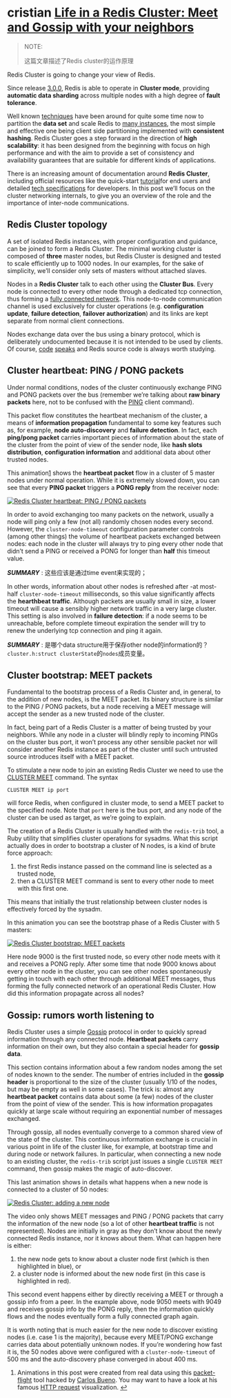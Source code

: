 
# cristian [Life in a Redis Cluster: Meet and Gossip with your neighbors](https://cristian.regolo.cc/2015/09/05/life-in-a-redis-cluster.html)

> NOTE: 
>
> 这篇文章描述了Redis cluster的运作原理

Redis Cluster is going to change your view of Redis.

Since release [3.0.0](https://groups.google.com/d/msg/redis-db/dO0bFyD_THQ/Uoo2GjIx6qgJ), Redis is able to operate in **Cluster mode**, providing **automatic data sharding** across multiple nodes with a high degree of **fault tolerance**.

Well known [techniques](http://redis.io/topics/partitioning) have been around for quite some time now to partition the **data set** and scale Redis to [many instances](http://highscalability.com/blog/2014/8/27/the-12m-opssec-redis-cloud-cluster-single-server-unbenchmark.html), the most simple and effective one being client side partitioning implemented with **consistent hashing**. Redis Cluster goes a step forward in the direction of **high scalability**: it has been designed from the beginning with focus on high performance and with the aim to provide a set of consistency and availability guarantees that are suitable for different kinds of applications.

There is an increasing amount of documentation around **Redis Cluster**, including official resources like the quick-start [tutorial](http://redis.io/topics/cluster-tutorial)for end users and detailed [tech specifications](http://redis.io/topics/cluster-spec) for developers. In this post we’ll focus on the cluster networking internals, to give you an overview of the role and the importance of inter-node communications.

## Redis Cluster topology

A set of isolated Redis instances, with proper configuration and guidance, can be joined to form a Redis Cluster. The minimal working cluster is composed of **three** master nodes, but Redis Cluster is designed and tested to scale efficiently up to 1000 nodes. In our examples, for the sake of simplicity, we’ll consider only sets of masters without attached slaves.

Nodes in a **Redis Cluster** talk to each other using the **Cluster Bus**. Every node is connected to every other node through a dedicated tcp connection, thus forming a [fully connected network](https://en.wikipedia.org/wiki/Network_topology#Mesh). This node-to-node communication channel is used exclusively for cluster operations (e.g. **configuration update**, **failure detection**, **failover authorization**) and its links are kept separate from normal client connections.

Nodes exchange data over the bus using a binary protocol, which is deliberately undocumented because it is not intended to be used by clients. Of course, [code](https://github.com/antirez/redis/blob/unstable/src/cluster.h) [speaks](https://github.com/antirez/redis/blob/unstable/src/cluster.c) and Redis source code is always worth studying.



## Cluster heartbeat: PING / PONG packets

Under normal conditions, nodes of the cluster continuously exchange PING and PONG packets over the bus (remember we’re talking about **raw binary packets** here, not to be confused with the [PING](http://redis.io/commands/ping) client command).

This packet flow constitutes the heartbeat mechanism of the cluster, a means of **information propagation** fundamental to some key features such as, for example, **node auto-discovery** and **failure detection**. In fact, each **ping/pong packet** carries important pieces of information about the state of the cluster from the point of view of the sender node, like **hash slots distribution**, **configuration information** and additional data about other trusted nodes.

This animation[1](https://cristian.regolo.cc/2015/09/05/life-in-a-redis-cluster.html#fn:animation) shows the **heartbeat packet** flow in a cluster of 5 master nodes under normal operation. While it is extremely slowed down, you can see that every **PING packet** triggers a **PONG reply** from the receiver node:

[![Redis Cluster heartbeat: PING / PONG packets](https://cristian.regolo.cc/images/redis-cluster-ping.jpg)](https://youtu.be/0BLmM73y3oo)

In order to avoid exchanging too many packets on the network, usually a node will ping only a few (not all) randomly chosen nodes every second. However, the `cluster-node-timeout` configuration parameter controls (among other things) the volume of heartbeat packets exchanged between nodes: each node in the cluster will always try to ping every other node that didn’t send a PING or received a PONG for longer than **half** this timeout value.

***SUMMARY*** : 这些应该是通过time event来实现的；

In other words, information about other nodes is refreshed after -at most- half `cluster-node-timeout` milliseconds, so this value significantly affects the **hearthbeat traffic**. Although packets are usually small in size, a lower timeout will cause a sensibly higher network traffic in a very large cluster. This setting is also involved in **failure detection**: if a node seems to be unreachable, before complete timeout expiration the sender will try to renew the underlying tcp connection and ping it again.

***SUMMARY*** : 是哪个data structure用于保存other node的information的？	`cluster.h:struct clusterState`的`nodes`成员变量。



## Cluster bootstrap: MEET packets

Fundamental to the bootstrap process of a Redis Cluster and, in general, to the addition of new nodes, is the MEET packet. Its binary structure is similar to the PING / PONG packets, but a node receiving a MEET message will accept the sender as a new trusted node of the cluster.

In fact, being part of a Redis Cluster is a matter of being trusted by your neighbors. While any node in a cluster will blindly reply to incoming PINGs on the cluster bus port, it won’t process any other sensible packet nor will consider another Redis instance as part of the cluster until such untrusted source introduces itself with a MEET packet.

To stimulate a new node to join an existing Redis Cluster we need to use the [CLUSTER MEET](http://redis.io/commands/cluster-meet) command. The syntax

```
CLUSTER MEET ip port
```

will force Redis, when configured in cluster mode, to send a MEET packet to the specified node. Note that `port` here is the bus port, and any node of the cluster can be used as target, as we’re going to explain.

The creation of a Redis Cluster is usually handled with the `redis-trib` tool, a Ruby utility that simplifies cluster operations for sysadms. What this script actually does in order to bootstrap a cluster of N nodes, is a kind of brute force approach:

1. the first Redis instance passed on the command line is selected as a trusted node,
2. then a CLUSTER MEET command is sent to every other node to meet with this first one.

This means that initially the trust relationship between cluster nodes is effectively forced by the sysadm.

In this animation you can see the bootstrap phase of a Redis Cluster with 5 masters:

[![Redis Cluster bootstrap: MEET packets](https://cristian.regolo.cc/images/redis-cluster-meet.jpg)](https://youtu.be/JwZnM4sh5CQ)

Here node 9000 is the first trusted node, so every other node meets with it and receives a PONG reply. After some time that node 9000 knows about every other node in the cluster, you can see other nodes spontaneously getting in touch with each other through additional MEET messages, thus forming the fully connected network of an operational Redis Cluster. How did this information propagate across all nodes?

## Gossip: rumors worth listening to

Redis Cluster uses a simple [Gossip](https://en.wikipedia.org/wiki/Gossip_protocol) protocol in order to quickly spread information through any connected node. **Heartbeat packets** carry information on their own, but they also contain a special header for **gossip data**.

This section contains information about a few random nodes among the set of nodes known to the sender. The number of entries included in the **gossip header** is proportional to the size of the cluster (usually 1/10 of the nodes, but may be empty as well in some cases). The trick is: almost any **heartbeat packet** contains data about some (a few) nodes of the cluster from the point of view of the sender. This is how information propagates quickly at large scale without requiring an exponential number of messages exchanged.

Through gossip, all nodes eventually converge to a common shared view of the state of the cluster. This continuous information exchange is crucial in various point in life of the cluster like, for example, at bootstrap time and during node or network failures. In particular, when connecting a new node to an existing cluster, the `redis-trib` script just issues a single `CLUSTER MEET` command, then gossip makes the magic of auto-discover.

This last animation shows in details what happens when a new node is connected to a cluster of 50 nodes:

[![Redis Cluster: adding a new node](https://cristian.regolo.cc/images/redis-cluster-add-node.jpg)](https://youtu.be/0Q2wWtT6xog)

The video only shows MEET messages and PING / PONG packets that carry the information of the new node (so a lot of other **heartbeat traffic** is not represented). Nodes are initially in gray as they don’t know about the newly connected Redis instance, nor it knows about them. What can happen here is either:

1. the new node gets to know about a cluster node first (which is then highlighted in blue), or
2. a cluster node is informed about the new node first (in this case is highlighted in red).

This second event happens either by directly receiving a MEET or through a gossip info from a peer. In the example above, node 9050 meets with 9049 and receives gossip info by the PONG reply, then the information quickly flows and the nodes eventually form a fully connected graph again.

It is worth noting that is much easier for the new node to discover existing nodes (i.e. case 1 is the majority), because every MEET/PONG exchange carries data about potentially unknown nodes. If you’re wondering how fast it is, the 50 nodes above were configured with a `cluster-node-timeout` of 500 ms and the auto-discovery phase converged in about 400 ms.

1. Animations in this post were created from real data using this [packet-flight](https://github.com/aristus/packet-flight) tool hacked by [Carlos Bueno](https://vimeo.com/carlosb). You may want to have a look at his famous [HTTP request](https://vimeo.com/14439742) visualization. [↩](https://cristian.regolo.cc/2015/09/05/life-in-a-redis-cluster.html#fnref:animation)